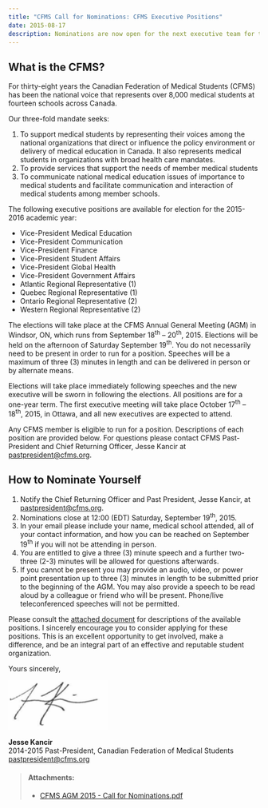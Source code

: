 ```yaml
---
title: "CFMS Call for Nominations: CFMS Executive Positions"
date: 2015-08-17
description: Nominations are now open for the next executive team for the CFMS! This is an excellent opportunity to get involved, make a difference, and be an integral part of an effective and reputable student organization.
---
```


## **What is the CFMS?**

For thirty-eight years the Canadian Federation of Medical Students (CFMS) has been the national voice that represents over 8,000 medical students at fourteen schools across Canada.

Our three-fold mandate seeks:

1. To support medical students by representing their voices among the national organizations that direct or influence the policy environment or delivery of medical education in Canada. It also represents medical students in organizations with broad health care mandates.
2. To provide services that support the needs of member medical students
3. To communicate national medical education issues of importance to medical students and facilitate communication and interaction of medical students among member schools.

The following executive positions are available for election for the 2015- 2016 academic year:

- Vice-President Medical Education 
- Vice-President Communication
- Vice-President Finance 
- Vice-President Student Affairs
- Vice-President Global Health
- Vice-President Government Affairs
- Atlantic Regional Representative (1)
- Quebec Regional Representative (1)
- Ontario Regional Representative (2)
- Western Regional Representative (2)

The elections will take place at the CFMS Annual General Meeting (AGM) in Windsor, ON, which runs from September 18<sup>th</sup> – 20<sup>th</sup>, 2015. Elections will be held on the afternoon of Saturday September 19<sup>th</sup>. You do not necessarily need to be present in order to run for a position. Speeches will be a maximum of three (3) minutes in length and can be delivered in person or by alternate means.

Elections will take place immediately following speeches and the new executive will be sworn in following the elections. All positions are for a one-year term. The first executive meeting will take place October 17<sup>th</sup> – 18<sup>th</sup>, 2015, in Ottawa, and all new executives are expected to attend.

Any CFMS member is eligible to run for a position. Descriptions of each position are provided below. For questions please contact CFMS Past-President and Chief Returning Officer, Jesse Kancir at [pastpresident@cfms.org](mailto:pastpresident@cfms.org).

## **How to Nominate Yourself**

1. Notify the Chief Returning Officer and Past President, Jesse Kancir, at [pastpresident@cfms.org](mailto:pastpresident@cfms.org).
2. Nominations close at 12:00 (EDT) Saturday, September 19<sup>th</sup>, 2015.
3. In your email please include your name, medical school attended, all of your contact information, and how you can be reached on September 19<sup>th</sup> if you will not be attending in person.
4. You are entitled to give a three (3) minute speech and a further two-three (2-3) minutes will be allowed for questions afterwards.
5. If you cannot be present you may provide an audio, video, or power point presentation up to three (3) minutes in length to be submitted prior to the beginning of the AGM. You may also provide a speech to be read aloud by a colleague or friend who will be present. Phone/live teleconferenced speeches will not be permitted.  

Please consult the [attached document](/files/updates/CFMS%20AGM%202015%20-%20Call%20for%20Nominations.pdf) for descriptions of the available positions. I sincerely encourage you to consider applying for these positions. This is an excellent opportunity to get involved, make a difference, and be an integral part of an effective and reputable student organization.

Yours sincerely,

<img style="width:200px;" src="/images/past-president-signature.png">

**Jesse Kancir**<br>
2014-2015 Past-President, Canadian Federation of Medical Students<br>
[pastpresident@cfms.org](mailto:pastpresident@cfms.org)

> #### **Attachments:**
> - [CFMS AGM 2015 - Call for Nominations.pdf](/files/updates/CFMS%20AGM%202015%20-%20Call%20for%20Nominations.pdf)